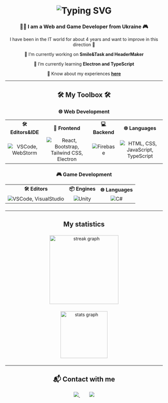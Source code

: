 <h1 align="center">
  <img src="https://readme-typing-svg.herokuapp.com/?font=Righteous&size=35&center=true&vCenter=true&width=500&height=70&duration=4000&color=8e44ad&lines=Hello+everyone!+👋;+I'm+Pavlo+Mytrovtsiy!;" alt="Typing SVG" />
</h1>

<h3 align="center">👨‍💻 I am a Web and Game Developer from Ukraine 🎮</h3>

<p align="center">
  I have been in the IT world for about 4 years and want to improve in this direction 🚀
</p>

<div align="center">
  🔭 I’m currently working on <strong>Smile&Task and HeaderMaker</strong>
  
  🌱 I’m currently learning <strong>Electron and TypeScript</strong>

  💬 Know about my experiences <a href="https://mytrovtsiy-site.web.app/timeline" target="_blank"><strong>here</strong></a>
</div>

<hr />

<h2 align="center">🛠️ My Toolbox 🛠️</h2>

<div align="center">
  <h3>🌐 Web Development</h3>
  <table>
    <tr>
      <td align="center">
        <strong>🛠️ Editors&IDE</strong>
      </td>
      <td align="center">
        <strong>🎨 Frontend</strong>
      </td>
      <td align="center">
        <strong>💻 Backend</strong>
      </td>
      <td align="center">
        <strong>🌐 Languages</strong>
      </td>
    </tr>
    <tr>
      <td align="center">
        <img src="https://skillicons.dev/icons?i=vscode,webstorm" alt="VSCode, WebStorm" />
      </td>
      <td align="center">
        <img src="https://skillicons.dev/icons?i=react,bootstrap,tailwind,electron" alt="React, Bootstrap, Tailwind CSS, Electron" />
      </td>
      <td align="center">
        <img src="https://skillicons.dev/icons?i=firebase" alt="Firebase" />
      </td>
      <td align="center">
        <img src="https://skillicons.dev/icons?i=html,css,javascript,typescript" alt="HTML, CSS, JavaScript, TypeScript" />
      </td>
    </tr>
  </table>

  <h3>🎮 Game Development</h3>
  <table>
    <tr>
      <td align="center">
        <strong>🛠️ Editors</strong>
      </td>
      <td align="center">
        <strong>📦 Engines</strong>
      </td>
      <td align="center">
        <strong>🌐 Languages</strong>
      </td>
    </tr>
    <tr>
      <td align="center">
        <img src="https://skillicons.dev/icons?i=vscode,visualstudio" alt="VSCode, VisualStudio" />
      </td>
      <td align="center">
        <img src="https://skillicons.dev/icons?i=unity" alt="Unity" />
      </td>
      <td align="center">
        <img src="https://skillicons.dev/icons?i=cs" alt="C#" />
      </td>
    </tr>
  </table>
</div>

###
<hr />

<h2 align="center">My statistics</h2>

###

<div align="center">
  <img src="https://streak-stats.demolab.com?user=newbumper&locale=en&mode=daily&theme=dark&hide_border=false&border_radius=5&order=3" height="220" alt="streak graph"  />
</div>

###

<div align="center">
  <img src="https://github-readme-stats.vercel.app/api?username=newbumper&hide_title=false&hide_rank=false&show_icons=true&include_all_commits=true&count_private=true&disable_animations=false&theme=dracula&locale=en&hide_border=false&order=1" height="150" alt="stats graph"  />

###

<hr />

<h2 align="center">📬 Contact with me</h2>

<div align="center" style="margin: 20px 0;">
  <a href="https://mail.google.com/mail/u/0/?fs=1&tf=cm&source=mailto&to=bumpermytrovtsiy%40gmail.com" style="margin: 0 15px;">
    <img src="https://img.shields.io/badge/Gmail-black?style=for-the-badge&logo=gmail&logoColor=white" />
  </a>
  <a href="https://mytrovtsiy-site.web.app/" target="_blank" style="margin: 0 15px;">
    <img src="https://img.shields.io/badge/Site-blue?style=for-the-badge&logo=&logoColor=white" />
  </a>
</div>
